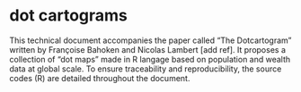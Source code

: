 # dot cartograms

This technical document accompanies the paper called “The Dotcartogram” written by Françoise Bahoken and Nicolas Lambert [add ref]. It proposes a collection of “dot maps” made in R langage based on population and wealth data at global scale. To ensure traceability and reproducibility, the source codes (R) are detailed throughout the document.
